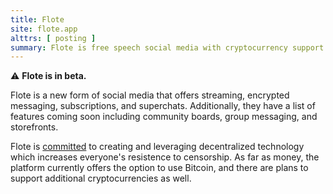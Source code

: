 ```yaml
---
title: Flote
site: flote.app
alttrs: [ posting ]
summary: Flote is free speech social media with cryptocurrency support.
---
```


:warning: **Flote is in beta.**

Flote is a new form of social media that offers streaming, encrypted messaging,
subscriptions, and superchats. Additionally, they have a list of features
coming soon including community boards, group messaging, and storefronts.

Flote is [committed](http://archive.is/XDbUZ) to creating and leveraging
decentralized technology which increases everyone's resistence to censorship.
As far as money, the platform currently offers the option to use Bitcoin, and
there are plans to support additional cryptocurrencies as well.
